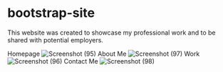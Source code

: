 # bootstrap-site
This website was created to showcase my professional work and to be shared with potential employers. 

Homepage
![Screenshot (95)](https://github.com/user-attachments/assets/c12acae7-1635-4dfa-9010-6ee25b50a6ba)
About Me
![Screenshot (97)](https://github.com/user-attachments/assets/cdc730b5-c1ae-4474-b123-36231a03c0cc)
Work
![Screenshot (96)](https://github.com/user-attachments/assets/7345d555-9606-432f-a29e-0cef9ed7b9dc)
Contact Me
![Screenshot (98)](https://github.com/user-attachments/assets/60561f15-50fe-46f0-a56d-811fbef3f0ac)
